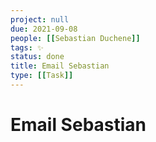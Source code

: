 ```yaml
---
project: null
due: 2021-09-08
people: [[Sebastian Duchene]]
tags: ✨
status: done
title: Email Sebastian
type: [[Task]]
---
```


# Email Sebastian